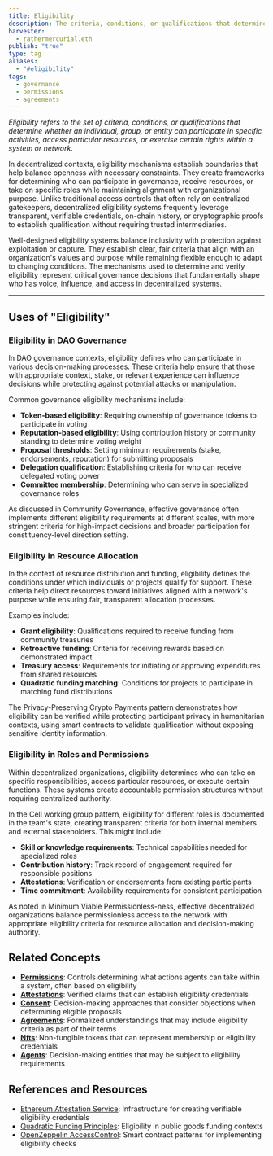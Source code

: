 ```yaml
---
title: Eligibility
description: The criteria, conditions, or qualifications that determine whether an agent can participate in activities, access resources, or exercise rights within decentralized systems.
harvester:
  - rathermercurial.eth
publish: "true"
type: tag
aliases:
  - "#eligibility"
tags:
  - governance
  - permissions
  - agreements
---
```


_Eligibility refers to the set of criteria, conditions, or qualifications that determine whether an individual, group, or entity can participate in specific activities, access particular resources, or exercise certain rights within a system or network._

In decentralized contexts, eligibility mechanisms establish boundaries that help balance openness with necessary constraints. They create frameworks for determining who can participate in governance, receive resources, or take on specific roles while maintaining alignment with organizational purpose. Unlike traditional access controls that often rely on centralized gatekeepers, decentralized eligibility systems frequently leverage transparent, verifiable credentials, on-chain history, or cryptographic proofs to establish qualification without requiring trusted intermediaries.

Well-designed eligibility systems balance inclusivity with protection against exploitation or capture. They establish clear, fair criteria that align with an organization's values and purpose while remaining flexible enough to adapt to changing conditions. The mechanisms used to determine and verify eligibility represent critical governance decisions that fundamentally shape who has voice, influence, and access in decentralized systems.

---

## Uses of "Eligibility"

### Eligibility in DAO Governance

In DAO governance contexts, eligibility defines who can participate in various decision-making processes. These criteria help ensure that those with appropriate context, stake, or relevant experience can influence decisions while protecting against potential attacks or manipulation.

Common governance eligibility mechanisms include:

- **Token-based eligibility**: Requiring ownership of governance tokens to participate in voting
- **Reputation-based eligibility**: Using contribution history or community standing to determine voting weight
- **Proposal thresholds**: Setting minimum requirements (stake, endorsements, reputation) for submitting proposals
- **Delegation qualification**: Establishing criteria for who can receive delegated voting power
- **Committee membership**: Determining who can serve in specialized governance roles

As discussed in Community Governance, effective governance often implements different eligibility requirements at different scales, with more stringent criteria for high-impact decisions and broader participation for constituency-level direction setting.

### Eligibility in Resource Allocation

In the context of resource distribution and funding, eligibility defines the conditions under which individuals or projects qualify for support. These criteria help direct resources toward initiatives aligned with a network's purpose while ensuring fair, transparent allocation processes.

Examples include:

- **Grant eligibility**: Qualifications required to receive funding from community treasuries
- **Retroactive funding**: Criteria for receiving rewards based on demonstrated impact
- **Treasury access**: Requirements for initiating or approving expenditures from shared resources
- **Quadratic funding matching**: Conditions for projects to participate in matching fund distributions

The Privacy-Preserving Crypto Payments pattern demonstrates how eligibility can be verified while protecting participant privacy in humanitarian contexts, using smart contracts to validate qualification without exposing sensitive identity information.

### Eligibility in Roles and Permissions

Within decentralized organizations, eligibility determines who can take on specific responsibilities, access particular resources, or execute certain functions. These systems create accountable permission structures without requiring centralized authority.

In the Cell working group pattern, eligibility for different roles is documented in the team's state, creating transparent criteria for both internal members and external stakeholders. This might include:

- **Skill or knowledge requirements**: Technical capabilities needed for specialized roles
- **Contribution history**: Track record of engagement required for responsible positions
- **Attestations**: Verification or endorsements from existing participants
- **Time commitment**: Availability requirements for consistent participation

As noted in Minimum Viable Permissionless-ness, effective decentralized organizations balance permissionless access to the network with appropriate eligibility criteria for resource allocation and decision-making authority.

## Related Concepts

- **[Permissions](/tags/permissions.md)**: Controls determining what actions agents can take within a system, often based on eligibility
- **[Attestations](/tags/attestations.md)**: Verified claims that can establish eligibility credentials
- **[Consent](/tags/consent.md)**: Decision-making approaches that consider objections when determining eligible proposals
- **[Agreements](/tags/agreements.md)**: Formalized understandings that may include eligibility criteria as part of their terms
- **[Nfts](/tags/nfts.md)**: Non-fungible tokens that can represent membership or eligibility credentials
- **[Agents](/tags/agents.md)**: Decision-making entities that may be subject to eligibility requirements

## References and Resources

- [Ethereum Attestation Service](https://attest.sh/): Infrastructure for creating verifiable eligibility credentials
- [Quadratic Funding Principles](https://wtfisqf.com/): Eligibility in public goods funding contexts
- [OpenZeppelin AccessControl](https://docs.openzeppelin.com/contracts/4.x/access-control): Smart contract patterns for implementing eligibility checks